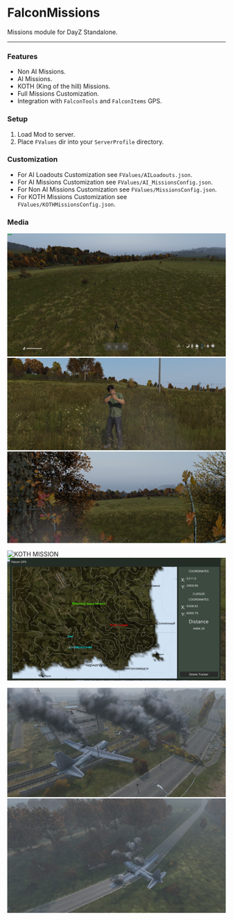# FalconMissions
 
Missions module for DayZ Standalone.

---

### Features
- Non AI Missions.
- AI Missions.
- KOTH (King of the hill) Missions.
- Full Missions Customization.
- Integration with `FalconTools` and `FalconItems` GPS.

### Setup
1. Load Mod to server.
2. Place `FValues` dir into your `ServerProfile` directory.

### Customization
- For AI Loadouts Customization see `FValues/AILoadouts.json`.
- For AI Missions Customization see `FValues/AI_MissionsConfig.json`.
- For Non AI Missions Customization see `FValues/MissionsConfig.json`.
- For KOTH Missions Customization see `FValues/KOTHMissionsConfig.json`.

### Media
![AI MISSION](/media/bots_1.png)
![AI MISSION](/media/bots_2.png)
![AI MISSION](/media/bots_3.png)

![KOTH MISSION](/media/koth_1.png)
![KOTH MISSION](/media/koth_2.png)

![NONAI MISSION](/media/m1.png)
![NONAI MISSION](/media/m2.png)

